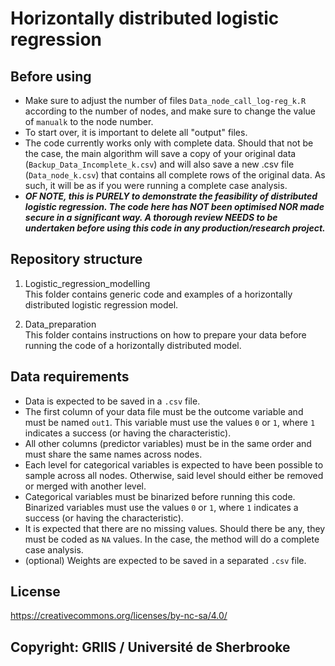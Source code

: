 # Horizontally distributed logistic regression

## Before using

- Make sure to adjust the number of files `Data_node_call_log-reg_k.R` according to the number of nodes, and make sure to change the value of `manualk` to the node number.
- To start over, it is important to delete all "output" files.
- The code currently works only with complete data. Should that not be the case, the main algorithm will save a copy of your original data (`Backup_Data_Incomplete_k.csv`) and will also save a new .csv file (`Data_node_k.csv`) that contains all complete rows of the original data. As such, it will be as if you were running a complete case analysis.
- ***OF NOTE, this is PURELY to demonstrate the feasibility of distributed logistic regression. The code here has NOT been optimised NOR made secure in a significant way. A thorough review NEEDS to be undertaken before using this code in any production/research project.***

## Repository structure

1. Logistic_regression_modelling  
This folder contains generic code and examples of a horizontally distributed logistic regression model.

3. Data_preparation  
This folder contains instructions on how to prepare your data before running the code of a horizontally distributed model.

## Data requirements

- Data is expected to be saved in a `.csv` file.
- The first column of your data file must be the outcome variable and must be named `out1`. This variable must use the values `0` or `1`, where `1` indicates a success (or having the characteristic).
- All other columns (predictor variables) must be in the same order and must share the same names across nodes.
- Each level for categorical variables is expected to have been possible to sample across all nodes. Otherwise, said level should either be removed or merged with another level.
- Categorical variables must be binarized before running this code. Binarized variables must use the values `0` or `1`, where `1` indicates a success (or having the characteristic).
- It is expected that there are no missing values. Should there be any, they must be coded as `NA` values. In the case, the method will do a complete case analysis.
- (optional) Weights are expected to be saved in a separated `.csv` file.

## License

https://creativecommons.org/licenses/by-nc-sa/4.0/

## Copyright: GRIIS / Université de Sherbrooke
